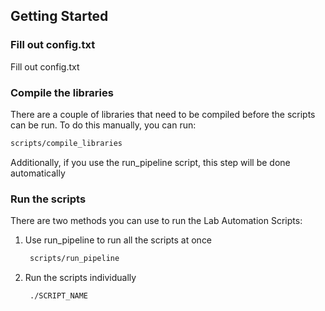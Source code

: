 ## Getting Started
### Fill out config.txt
Fill out config.txt

### Compile the libraries
There are a couple of libraries that need to be compiled before the scripts can be run. To do this manually, you can run:
```sh
scripts/compile_libraries
```
Additionally, if you use the run_pipeline script, this step will be done automatically

### Run the scripts
There are two methods you can use to run the Lab Automation Scripts:
1. Use run_pipeline to run all the scripts at once
   ```sh
	scripts/run_pipeline
   ```
2. Run the scripts individually
   ```sh
	./SCRIPT_NAME
    ```
